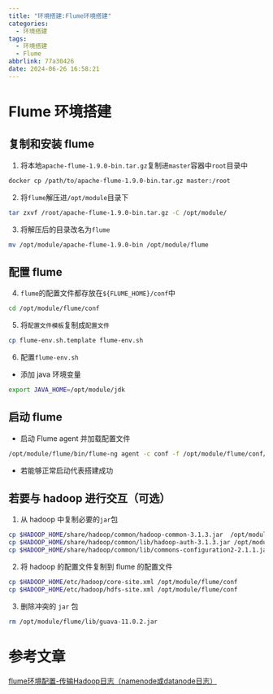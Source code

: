 ```yaml
---
title: "环境搭建:Flume环境搭建"
categories:
  - 环境搭建
tags:
  - 环境搭建
  - Flume
abbrlink: 77a30426
date: 2024-06-26 16:58:21
---
```


# Flume 环境搭建

## 复制和安装 flume

1. 将本地`apache-flume-1.9.0-bin.tar.gz`复制进`master`容器中`root`目录中

```bash
docker cp /path/to/apache-flume-1.9.0-bin.tar.gz master:/root
```

2. 将`flume`解压进`/opt/module`目录下

```bash
tar zxvf /root/apache-flume-1.9.0-bin.tar.gz -C /opt/module/
```

3. 将解压后的目录改名为`flume`

```bash
mv /opt/module/apache-flume-1.9.0-bin /opt/module/flume
```

## 配置 flume

4. `flume`的配置文件都存放在`${FLUME_HOME}/conf`中

```bash
cd /opt/module/flume/conf
```

5. 将`配置文件模板`复制成`配置文件`

```bash
cp flume-env.sh.template flume-env.sh
```

6. 配置`flume-env.sh`

- 添加 java 环境变量

```bash
export JAVA_HOME=/opt/module/jdk
```

## 启动 flume

- 启动 Flume agent 并加载配置文件

```bash
/opt/module/flume/bin/flume-ng agent -c conf -f /opt/module/flume/conf/flume-conf.properties -n a1 -Dflume.root.logger=INFO,console
```

- 若能够正常启动代表搭建成功

## 若要与 hadoop 进行交互（可选）

1. 从 hadoop 中复制必要的`jar`包

```bash
cp $HADOOP_HOME/share/hadoop/common/hadoop-common-3.1.3.jar  /opt/module/flume/lib
cp $HADOOP_HOME/share/hadoop/common/lib/hadoop-auth-3.1.3.jar /opt/module/flume/lib
cp $HADOOP_HOME/share/hadoop/common/lib/commons-configuration2-2.1.1.jar /opt/module/flume/lib
```

2. 将 hadoop 的配置文件复制到 flume 的配置文件

```bash
cp $HADOOP_HOME/etc/hadoop/core-site.xml /opt/module/flume/conf
cp $HADOOP_HOME/etc/hadoop/hdfs-site.xml /opt/module/flume/conf
```

3. 删除冲突的 `jar` 包

```bash
rm /opt/module/flume/lib/guava-11.0.2.jar
```

# 参考文章

[flume环境配置-传输Hadoop日志（namenode或datanode日志）](https://blog.csdn.net/dafsq/article/details/131229101)

